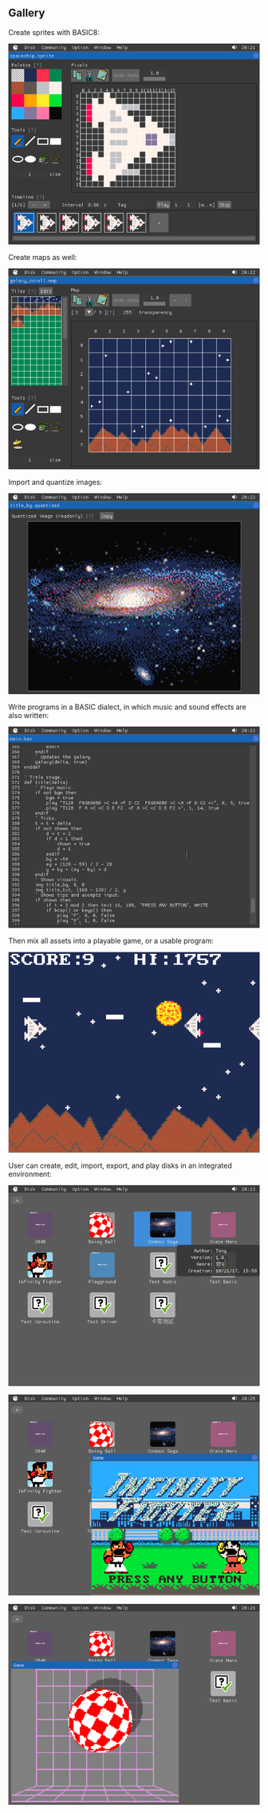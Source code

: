 ## Gallery

Create sprites with BASIC8:

![](imgs/creating_sprites.png)

Create maps as well:

![](imgs/creating_maps.png)

Import and quantize images:

![](imgs/importing_images.png)

Write programs in a BASIC dialect, in which music and sound effects are also written:

![](imgs/writing_programs.png)

Then mix all assets into a playable game, or a usable program:

![](imgs/playable_now.png)

User can create, edit, import, export, and play disks in an integrated environment:

![](imgs/integrated.png)

![](imgs/more_disks1.png)

![](imgs/more_disks2.png)
